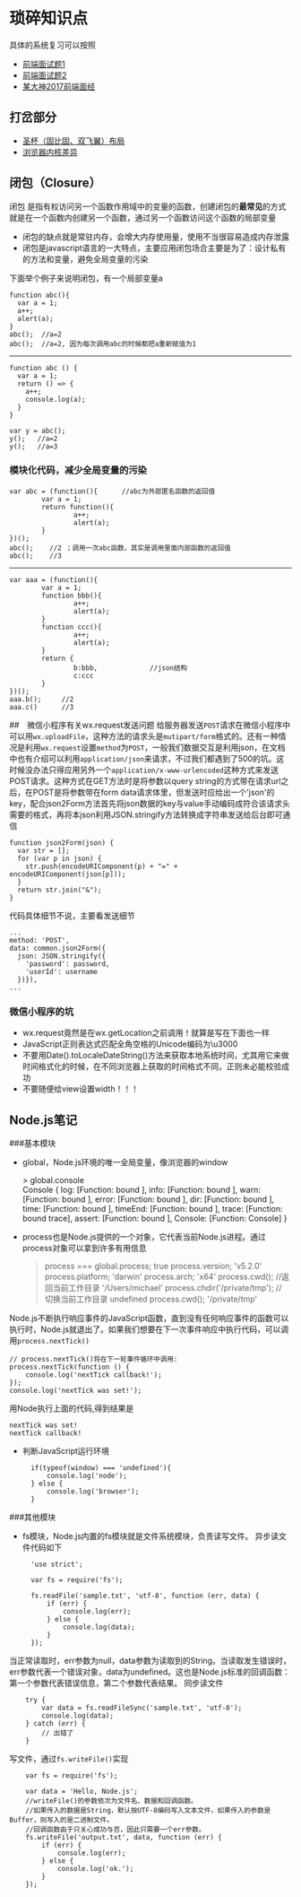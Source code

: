 # 琐碎知识点
具体的系统复习可以按照

- [前端面试题1](https://github.com/hawx1993/Front-end-Interview-questions)
- [前端面试题2](https://github.com/markyun/My-blog/tree/master/Front-end-Developer-Questions)
- [某大神2017前端面经](https://juejin.im/post/58cdf9285c497d0057c3b591)

## 打岔部分
- [圣杯（固比固、双飞翼）布局](http://www.jianshu.com/p/f9bcddb0e8b4)
- [浏览器内核差异](http://www.cnblogs.com/imwtr/p/4481092.html)

## 闭包（Closure）
  闭包 是指有权访问另一个函数作用域中的变量的函数，创建闭包的**最常见**的方式就是在一个函数内创建另一个函数，通过另一个函数访问这个函数的局部变量

- 闭包的缺点就是常驻内存，会增大内存使用量，使用不当很容易造成内存泄露
- 闭包是javascript语言的一大特点，主要应用闭包场合主要是为了：设计私有的方法和变量，避免全局变量的污染

下面举个例子来说明闭包，有一个局部变量a

	function abc(){
	  var a = 1;
	  a++;
	  alert(a);
	}
	abc();  //a=2                     
	abc();  //a=2, 因为每次调用abc的时候都把a重新赋值为1
***
	function abc () {
	  var a = 1;
	  return () => {
	    a++;
	    console.log(a);
	  }
	}
	
	var y = abc();
	y();   //a=2
	y();   //a=3

### 模块化代码，减少全局变量的污染
	var abc = (function(){      //abc为外部匿名函数的返回值
	        var a = 1;
	        return function(){
	                a++;
	                alert(a);
	        }
	})();
	abc();    //2 ；调用一次abc函数，其实是调用里面内部函数的返回值    
	abc();    //3
***
	var aaa = (function(){
	        var a = 1;
	        function bbb(){
	                a++;
	                alert(a);
	        }
	        function ccc(){
	                a++;
	                alert(a);
	        }
	        return {
	                b:bbb,             //json结构
	                c:ccc
	        }
	})();
	aaa.b();     //2
	aaa.c()      //3
##　微信小程序有关wx.request发送问题
给服务器发送`POST`请求在微信小程序中可以用`wx.uploadFile`，这种方法的请求头是`mutipart/form`格式的。还有一种情况是利用`wx.request`设置`method`为`POST`，一般我们数据交互是利用json，在文档中也有介绍可以利用`application/json`来请求，不过我们都遇到了500的坑。这时候没办法只得应用另外一个`application/x-www-urlencoded`这种方式来发送POST请求。这种方式在GET方法时是将参数以query string的方式带在请求url之后，在POST是将参数带在form data请求体里，但发送时应给出一个'json'的key，配合json2Form方法首先将json数据的key与value手动编码成符合该请求头需要的格式，再将本json利用JSON.stringify方法转换成字符串发送给后台即可通信

	function json2Form(json) {
	  var str = [];
	  for (var p in json) {
	    str.push(encodeURIComponent(p) + "=" + encodeURIComponent(json[p]));
	  }
	  return str.join("&");
	}
 
代码具体细节不说，主要看发送细节

	...
	method: 'POST',
    data: common.json2Form({
      json: JSON.stringify({
        'password': password,
        'userId': username
      })}),
	...
### 微信小程序的坑
- wx.request竟然是在wx.getLocation之前调用！就算是写在下面也一样
- JavaScript正则表达式匹配全角空格的Unicode编码为\u3000
- 不要用Date().toLocaleDateString()方法来获取本地系统时间，尤其用它来做时间格式化的时候，在不同浏览器上获取的时间格式不同，正则未必能校验成功
- 不要随便给view设置width！！！

## Node.js笔记
###基本模块
- global，Node.js环境的唯一全局变量，像浏览器的window

	&gt; global.console<br>
	Console {
	  log: [Function: bound ],
	  info: [Function: bound ],
	  warn: [Function: bound ],
	  error: [Function: bound ],
	  dir: [Function: bound ],
	  time: [Function: bound ],
	  timeEnd: [Function: bound ],
	  trace: [Function: bound trace],
	  assert: [Function: bound ],
	  Console: [Function: Console] }

- process也是Node.js提供的一个对象，它代表当前Node.js进程。通过process对象可以拿到许多有用信息

	> process === global.process;
	true
	> process.version;
	'v5.2.0'
	> process.platform;
	'darwin'
	> process.arch;
	'x64'
	> process.cwd(); //返回当前工作目录
	'/Users/michael'
	> process.chdir('/private/tmp'); // 切换当前工作目录
	undefined
	> process.cwd();
	'/private/tmp'

Node.js不断执行响应事件的JavaScript函数，直到没有任何响应事件的函数可以执行时，Node.js就退出了。如果我们想要在下一次事件响应中执行代码，可以调用`process.nextTick()`

	// process.nextTick()将在下一轮事件循环中调用:
	process.nextTick(function () {
	    console.log('nextTick callback!');
	});
	console.log('nextTick was set!');
用Node执行上面的代码,得到结果是

	nextTick was set!
	nextTick callback!
- 判断JavaScript运行环境

		if(typeof(window) === 'undefined'){
			console.log('node');
		} else {
			console.log('browser');
		}
###其他模块
- fs模块，Node.js内置的fs模块就是文件系统模块，负责读写文件。
异步读文件代码如下

		'use strict';
		
		var fs = require('fs');
		
		fs.readFile('sample.txt', 'utf-8', function (err, data) {
		    if (err) {
		        console.log(err);
		    } else {
		        console.log(data);
		    }
		});
当正常读取时，err参数为null，data参数为读取到的String。当读取发生错误时，err参数代表一个错误对象，data为undefined。这也是Node.js标准的回调函数：第一个参数代表错误信息，第二个参数代表结果。
同步读文件

		try {
		    var data = fs.readFileSync('sample.txt', 'utf-8');
		    console.log(data);
		} catch (err) {
		    // 出错了
		}
写文件，通过`fs.writeFile()`实现

		var fs = require('fs');
		
		var data = 'Hello, Node.js';
		//writeFile()的参数依次为文件名、数据和回调函数。
		//如果传入的数据是String，默认按UTF-8编码写入文本文件，如果传入的参数是Buffer，则写入的是二进制文件。
		//回调函数由于只关心成功与否，因此只需要一个err参数。
		fs.writeFile('output.txt', data, function (err) {
		    if (err) {
		        console.log(err);
		    } else {
		        console.log('ok.');
		    }
		});

